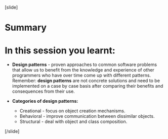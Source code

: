 [slide]
# Summary

# In this session you learnt:

- **Design patterns** - proven approaches to common software problems that allow us to benefit from the knowledge and experience of other programmers who have over time come up with different patterns. Remember: **design patterns** are not concrete solutions and need to be implemented on a case by case basis after comparing their benefits and consequences from their use.   

- **Categories of design patterns:**
    - Creational - focus on object creation mechanisms.
    - Behavioral - improve communication between dissimilar objects.
    - Structural - deal with object and class composition.


[/slide]